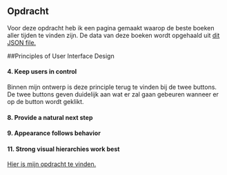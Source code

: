## Opdracht
Voor deze opdracht heb ik een pagina gemaakt waarop de beste boeken aller tijden te vinden zijn. De data van deze boeken wordt opgehaald uit <a href=https://raw.githubusercontent.com/benoitvallon/100-best-books/master/books.json/>dit JSON file.</a>


##Principles of User Interface Design
<h4> 4. Keep users in control </h4> 
Binnen mijn ontwerp is deze principle terug te vinden bij de twee buttons. De twee buttons geven duidelijk aan wat er zal gaan gebeuren wanneer er op de button wordt geklikt. 

<h4> 8. Provide a natural next step </h4> 


<h4> 9. Appearance follows behavior </h4> 


<h4> 11. Strong visual hierarchies work best </h4> 


<a href=https://lisaoude.github.io/frontend-voor-designers-1920/opdracht3/> Hier is mijn opdracht te vinden. </a>